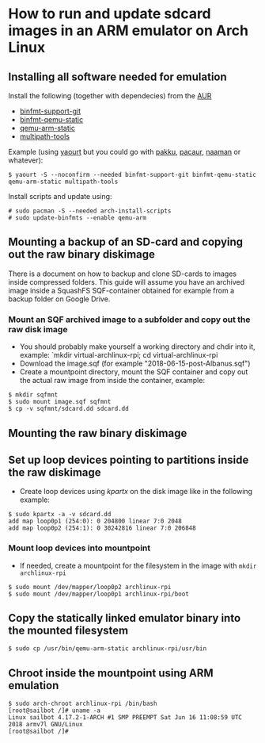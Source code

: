 # How to run and update sdcard images in an ARM emulator on Arch Linux

## Installing all software needed for emulation

Install the following (together with dependecies) from the [AUR](https://wiki.archlinux.org/index.php/Arch_User_Repository#Installing_packages)

* [binfmt-support-git](https://aur.archlinux.org/packages/binfmt-support-git/)
* [binfmt-qemu-static](https://aur.archlinux.org/packages/binfmt-qemu-static/)
* [qemu-arm-static](https://aur.archlinux.org/packages/qemu-arm-static/)
* [multipath-tools](https://aur.archlinux.org/packages/multipath-tools/)

Example (using [yaourt](https://aur.archlinux.org/packages/yaourt/) but you could go with [pakku](https://aur.archlinux.org/packages/pakku/), [pacaur](https://aur.archlinux.org/packages/pacaur/), [naaman](https://aur.archlinux.org/packages/naaman/) or whatever):

```console
$ yaourt -S --noconfirm --needed binfmt-support-git binfmt-qemu-static qemu-arm-static multipath-tools
```

Install scripts and update using:
```console
# sudo pacman -S --needed arch-install-scripts
# sudo update-binfmts --enable qemu-arm
```


## Mounting a backup of an SD-card and copying out the raw binary diskimage

There is a document on how to backup and clone SD-cards to images inside compressed folders. This guide will assume you have an archived image inside a SquashFS SQF-container obtained for example from a backup folder on Google Drive.

### Mount an SQF archived image to a subfolder and copy out the raw disk image

* You should probably make yourself a working directory and chdir into it, example: `mkdir virtual-archlinux-rpi; cd virtual-archlinux-rpi
* Download the image.sqf (for example "2018-06-15-post-Albanus.sqf")
* Create a mountpoint directory, mount the SQF container and copy out the actual raw image from inside the container, example:

```console
$ mkdir sqfmnt
$ sudo mount image.sqf sqfmnt
$ cp -v sqfmnt/sdcard.dd sdcard.dd
```

## Mounting the raw binary diskimage

## Set up loop devices pointing to partitions inside the raw diskimage

* Create loop devices using *kpartx* on the disk image like in the following example:

```console
$ sudo kpartx -a -v sdcard.dd
add map loop0p1 (254:0): 0 204800 linear 7:0 2048
add map loop0p2 (254:1): 0 30242816 linear 7:0 206848
```

### Mount loop devices into mountpoint
* If needed, create a mountpoint for the filesystem in the image with `mkdir archlinux-rpi`

```console
$ sudo mount /dev/mapper/loop0p2 archlinux-rpi
$ sudo mount /dev/mapper/loop0p1 archlinux-rpi/boot
```

## Copy the statically linked emulator binary into the mounted filesystem

```
$ sudo cp /usr/bin/qemu-arm-static archlinux-rpi/usr/bin
```

## Chroot inside the mountpoint using ARM emulation

```console
$ sudo arch-chroot archlinux-rpi /bin/bash
[root@sailbot /]# uname -a
Linux sailbot 4.17.2-1-ARCH #1 SMP PREEMPT Sat Jun 16 11:08:59 UTC 2018 armv7l GNU/Linux
[root@sailbot /]#

```

